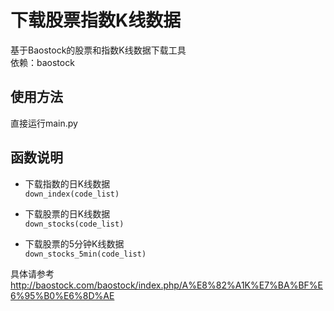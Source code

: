 # 下载股票指数K线数据<br>
基于Baostock的股票和指数K线数据下载工具<br>
依赖：baostock<br>

## 使用方法<br>
直接运行main.py<br>

## 函数说明<br>
- 下载指数的日K线数据<br>
`down_index(code_list)`<br>

- 下载股票的日K线数据<br>
`down_stocks(code_list)`<br>

- 下载股票的5分钟K线数据<br>
`down_stocks_5min(code_list)`<br>

具体请参考<br>
http://baostock.com/baostock/index.php/A%E8%82%A1K%E7%BA%BF%E6%95%B0%E6%8D%AE<br>
